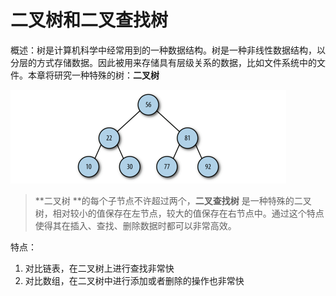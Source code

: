 <!--
 * @Description: 树
 * @Date: 2022-01-07 16:30:28
 * @Author: luoshuai
 * @LastEditors: luoshuai
 * @LastEditTime: 2022-01-07 16:30:28
  -->

# 二叉树和二叉查找树

概述：树是计算机科学中经常用到的一种数据结构。树是一种非线性数据结构，以分层的方式存储数据。因此被用来存储具有层级关系的数据，比如文件系统中的文件。本章将研究一种特殊的树：**二叉树** 

![二叉树](./images/tree.png)

> **二叉树 **的每个子节点不许超过两个，**二叉查找树** 是一种特殊的二叉树，相对较小的值保存在左节点，较大的值保存在右节点中。通过这个特点使得其在插入、查找、删除数据时都可以非常高效。

特点：

1. 对比链表，在二叉树上进行查找非常快
2. 对比数组，在二叉树中进行添加或者删除的操作也非常快

